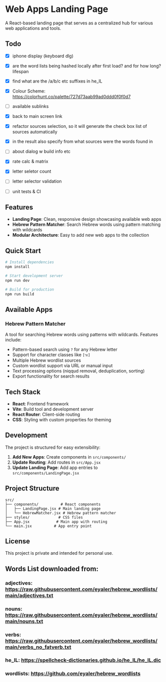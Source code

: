# Web Apps Landing Page

A React-based landing page that serves as a centralized hub for various web applications and tools.

## Todo

- [x] iphone display (keyboard dlg)
- [x] are the word lists being hashed locally after first load? and for how long? lifespan
- [x] find what are the /a/b/c etc suffixes in he_IL
- [x] Colour Scheme: https://colorhunt.co/palette/727d73aab99ad0ddd0f0f0d7
- [ ] available sublinks
- [x] back to main screen link
- [x] refactor sources selection, so it will generate the check box list of sources automatically
- [x] in the result also specify from what sources were the words found in 
- [ ] about dialog w build info etc
- [x] rate calc & matrix
- [x] letter seletor count
- [ ] letter selector validation
- [ ] unit tests & CI


## Features

- **Landing Page**: Clean, responsive design showcasing available web apps
- **Hebrew Pattern Matcher**: Search Hebrew words using pattern matching with wildcards
- **Modular Architecture**: Easy to add new web apps to the collection

## Quick Start

```bash
# Install dependencies
npm install

# Start development server
npm run dev

# Build for production
npm run build
```

## Available Apps

### Hebrew Pattern Matcher
A tool for searching Hebrew words using patterns with wildcards. Features include:
- Pattern-based search using `?` for any Hebrew letter
- Support for character classes like `[אי]`
- Multiple Hebrew wordlist sources
- Custom wordlist support via URL or manual input
- Text processing options (niqqud removal, deduplication, sorting)
- Export functionality for search results

## Tech Stack

- **React**: Frontend framework
- **Vite**: Build tool and development server
- **React Router**: Client-side routing
- **CSS**: Styling with custom properties for theming

## Development

The project is structured for easy extensibility:

1. **Add New Apps**: Create components in `src/components/`
2. **Update Routing**: Add routes in `src/App.jsx`
3. **Update Landing Page**: Add app entries to `src/components/LandingPage.jsx`

## Project Structure

```
src/
├── components/          # React components
│   ├── LandingPage.jsx # Main landing page
│   └── HebrewMatcher.jsx # Hebrew pattern matcher
├── styles/             # CSS files
├── App.jsx            # Main app with routing
└── main.jsx          # App entry point
```

## License

This project is private and intended for personal use.

## Words List downloaded from:
### adjectives: https://raw.githubusercontent.com/eyaler/hebrew_wordlists/main/adjectives.txt
### nouns: https://raw.githubusercontent.com/eyaler/hebrew_wordlists/main/nouns.txt
### verbs: https://raw.githubusercontent.com/eyaler/hebrew_wordlists/main/verbs_no_fatverb.txt
### he_IL: https://spellcheck-dictionaries.github.io/he_IL/he_IL.dic
### wordlists: https://github.com/eyaler/hebrew_wordlists
